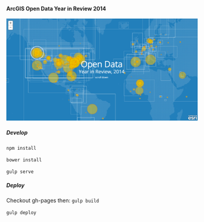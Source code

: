 #### ArcGIS Open Data Year in Review 2014

![alt tag](https://raw.githubusercontent.com/benheb/Open-Data-Year-in-Review/master/app/images/open-data-yin.png)

##### Develop
`npm install`

`bower install`

`gulp serve`


##### Deploy
Checkout gh-pages then:
`gulp build`

`gulp deploy`
